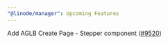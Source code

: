 ```yaml
---
"@linode/manager": Upcoming Features
---
```


Add AGLB Create Page - Stepper component ([#9520](https://github.com/linode/manager/pull/9520))
